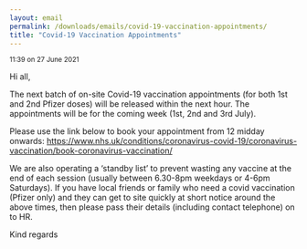 ```yaml
---
layout: email
permalink: /downloads/emails/covid-19-vaccination-appointments/
title: "Covid-19 Vaccination Appointments"
---
```


<small> 11:39 on 27 June 2021</small>

Hi all,

The next batch of on-site Covid-19 vaccination appointments (for both 1st and 2nd Pfizer doses) will be released within the next hour.
The appointments will be for the coming week (1st, 2nd and 3rd July).

Please use the link below to book your appointment from 12 midday onwards:
https://www.nhs.uk/conditions/coronavirus-covid-19/coronavirus-vaccination/book-coronavirus-vaccination/

We are also operating a ‘standby list’ to prevent wasting any vaccine at the end of each session (usually between 6.30-8pm weekdays or 4-6pm Saturdays).
If you have local friends or family who need a covid vaccination (Pfizer only) and they can get to site quickly at short notice around the above times, then please pass their details (including contact telephone) on to HR.

Kind regards